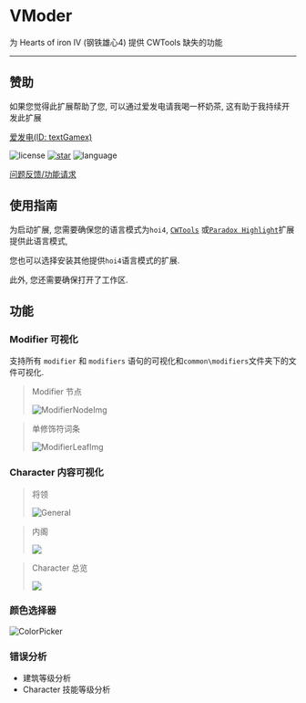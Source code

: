 # VModer

为 Hearts of iron IV (钢铁雄心4) 提供 CWTools 缺失的功能

---

## 赞助

如果您觉得此扩展帮助了您, 可以通过爱发电请我喝一杯奶茶, 这有助于我持续开发此扩展

[爱发电(ID: textGamex)](https://afdian.com/a/textGamex)

![license](https://img.shields.io/github/license/textGamex/Vmoder?style=for-the-badge&color=blue)
[![star](https://img.shields.io/github/stars/textGamex/vmoder?style=for-the-badge)](https://github.com/textGamex/VModer)
![language](https://img.shields.io/badge/Language-CSharp-blue?style=for-the-badge)

[问题反馈/功能请求](https://github.com/textGamex/VModer/issues/new)

## 使用指南

为启动扩展, 您需要确保您的语言模式为`hoi4`, [`CWTools`](https://marketplace.visualstudio.com/items?itemName=tboby.cwtools-vscode)
或[`Paradox Highlight`](https://marketplace.visualstudio.com/items?itemName=dragon-archer.paradox-highlight)扩展提供此语言模式,

您也可以选择安装其他提供`hoi4`语言模式的扩展.

此外, 您还需要确保打开了工作区.

## 功能

### Modifier 可视化

支持所有 `modifier` 和 `modifiers` 语句的可视化和`common\modifiers`文件夹下的文件可视化.

> Modifier 节点
> 
>![ModifierNodeImg](https://www.helloimg.com/i/2025/01/18/678a838fd83d0.png)

>单修饰符词条
> 
>![ModifierLeafImg](https://www.helloimg.com/i/2025/01/18/678a838fdb9e0.png)

### Character 内容可视化

>将领
> 
>![General](https://www.helloimg.com/i/2025/01/18/678a83903e74b.png)

>内阁
> 
>![](https://www.helloimg.com/i/2025/01/18/678a8390052ea.png)

> Character 总览
> 
>![](https://www.helloimg.com/i/2025/01/18/678a83910610a.png)

### 颜色选择器

![ColorPicker](https://www.helloimg.com/i/2025/01/18/678b34fe8e854.png)

### 错误分析

- 建筑等级分析
- Character 技能等级分析